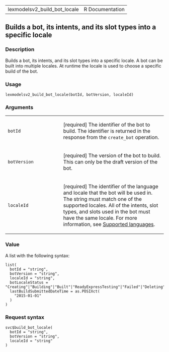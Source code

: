 <table style="width: 100%;">
<tbody>
<tr class="odd">
<td>lexmodelsv2_build_bot_locale</td>
<td style="text-align: right;">R Documentation</td>
</tr>
</tbody>
</table>

## Builds a bot, its intents, and its slot types into a specific locale

### Description

Builds a bot, its intents, and its slot types into a specific locale. A
bot can be built into multiple locales. At runtime the locale is used to
choose a specific build of the bot.

### Usage

    lexmodelsv2_build_bot_locale(botId, botVersion, localeId)

### Arguments

<table>
<colgroup>
<col style="width: 35%" />
<col style="width: 65%" />
</colgroup>
<tbody>
<tr class="odd">
<td><code id="lexmodelsv2_build_bot_locale_:_botId">botId</code></td>
<td><p>[required] The identifier of the bot to build. The identifier is
returned in the response from the <code>create_bot</code>
operation.</p></td>
</tr>
<tr class="even">
<td><code
id="lexmodelsv2_build_bot_locale_:_botVersion">botVersion</code></td>
<td><p>[required] The version of the bot to build. This can only be the
draft version of the bot.</p></td>
</tr>
<tr class="odd">
<td><code
id="lexmodelsv2_build_bot_locale_:_localeId">localeId</code></td>
<td><p>[required] The identifier of the language and locale that the bot
will be used in. The string must match one of the supported locales. All
of the intents, slot types, and slots used in the bot must have the same
locale. For more information, see <a
href="https://docs.aws.amazon.com/lexv2/latest/dg/how-languages.html">Supported
languages</a>.</p></td>
</tr>
</tbody>
</table>

### Value

A list with the following syntax:

    list(
      botId = "string",
      botVersion = "string",
      localeId = "string",
      botLocaleStatus = "Creating"|"Building"|"Built"|"ReadyExpressTesting"|"Failed"|"Deleting"|"NotBuilt"|"Importing"|"Processing",
      lastBuildSubmittedDateTime = as.POSIXct(
        "2015-01-01"
      )
    )

### Request syntax

    svc$build_bot_locale(
      botId = "string",
      botVersion = "string",
      localeId = "string"
    )
